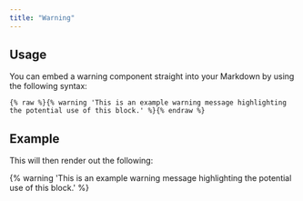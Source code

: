 ```yaml
---
title: "Warning"
---
```


## Usage 
You can embed a warning component straight into your Markdown by using the following syntax:

```shell
{% raw %}{% warning 'This is an example warning message highlighting the potential use of this block.' %}{% endraw %}
```

## Example

This will then render out the following:

{% warning 'This is an example warning message highlighting the potential use of this block.' %}
